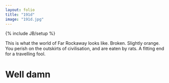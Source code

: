 ```yaml
---
layout: folio
title: "191d"
image: "191d.jpg"
---
```

{% include JB/setup %}

<div class="copy">
	<p>This is what the world of Far Rockaway looks like. Broken. Slightly orange. You perish on the outskirts of civilisation, and are eaten by rats. A fitting end for a travelling fool.</p>
	<h1>Well damn</h1>
</div>

<div class="choice">
	<ol>
		<a href="192.html">
			<i class="fa fa-play-circle fa-spin">
			</i>
		</a>
	</ol>
</div>